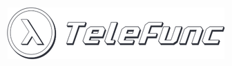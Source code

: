 <p align="center">
  <a href="/../../#readme">
    <img src="/docs/images/logo-with-text.svg" height="120" alt="Telefunc"/>
  </a>
</p>
